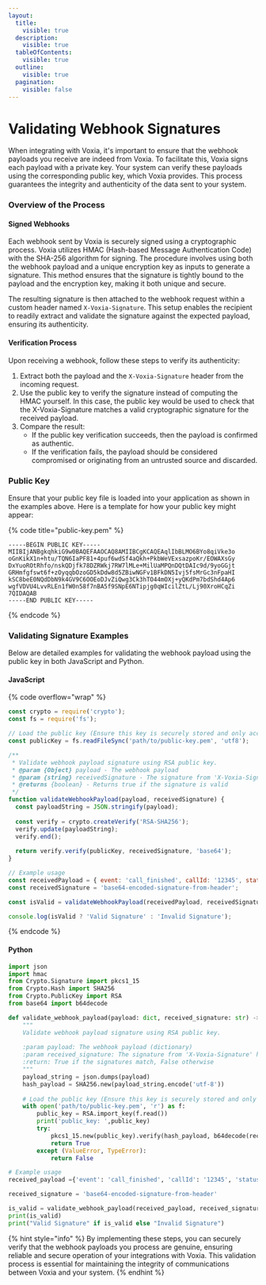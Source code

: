 ```yaml
---
layout:
  title:
    visible: true
  description:
    visible: true
  tableOfContents:
    visible: true
  outline:
    visible: true
  pagination:
    visible: false
---
```


# Validating Webhook Signatures

When integrating with Voxia, it's important to ensure that the webhook payloads you receive are indeed from Voxia. To facilitate this, Voxia signs each payload with a private key. Your system can verify these payloads using the corresponding public key, which Voxia provides. This process guarantees the integrity and authenticity of the data sent to your system.

### **Overview of the Process**

#### **Signed Webhooks**

Each webhook sent by Voxia is securely signed using a cryptographic process. Voxia utilizes HMAC (Hash-based Message Authentication Code) with the SHA-256 algorithm for signing. The procedure involves using both the webhook payload and a unique encryption key as inputs to generate a signature. This method ensures that the signature is tightly bound to the payload and the encryption key, making it both unique and secure.

The resulting signature is then attached to the webhook request within a custom header named `X-Voxia-Signature`. This setup enables the recipient to readily extract and validate the signature against the expected payload, ensuring its authenticity.

#### **Verification Process**

Upon receiving a webhook, follow these steps to verify its authenticity:

1. Extract both the payload and the `X-Voxia-Signature` header from the incoming request.
2. Use the public key to verify the signature instead of computing the HMAC yourself. In this case, the public key would be used to check that the X-Voxia-Signature matches a valid cryptographic signature for the received payload.
3. Compare the result:
   * If the public key verification succeeds, then the payload is confirmed as authentic.
   * If the verification fails, the payload should be considered compromised or originating from an untrusted source and discarded.

### Public Key

Ensure that your public key file is loaded into your application as shown in the examples above. Here is a template for how your public key might appear:

{% code title="public-key.pem" %}
```
-----BEGIN PUBLIC KEY-----
MIIBIjANBgkqhkiG9w0BAQEFAAOCAQ8AMIIBCgKCAQEAqlIbBLMO6BYo8qiVke3o
oGnKikX1n+htu/TQN6IaPF81+4puf6wdSf4aQkh+PkbWeVExsazpoKr/EOWAXsGy
DxYuoROtRhfo/nskQDjfk78DZRWkj7RW7lMLe+MilUaMPQnDQtDAIc9d/9yoGGjt
GRHmfgfswt6f+zOyqqbOzoGD5kDdw8d5ZBiwNGFv1BFkDN5Ivj5fsMrGc3nFpaHI
kSC8beE0NQdDbN9k4GV9C6OOEoDJvZiQwg3Ck3hTO44mOXj+yQKdPm7bdShd4Ap6
wgfVDVU4LvvRLEn1fW0n58f7nBA5f9SNpE6NTipjg0qWIcilZtL/Lj90XroHCqZi
7QIDAQAB
-----END PUBLIC KEY-----
```
{% endcode %}

### Validating Signature Examples

Below are detailed examples for validating the webhook payload using the public key in both JavaScript and Python.

#### **JavaScript**

{% code overflow="wrap" %}
```javascript
const crypto = require('crypto');
const fs = require('fs');

// Load the public key (Ensure this key is securely stored and only accessible to your application)
const publicKey = fs.readFileSync('path/to/public-key.pem', 'utf8');

/**
 * Validate webhook payload signature using RSA public key.
 * @param {Object} payload - The webhook payload
 * @param {string} receivedSignature - The signature from 'X-Voxia-Signature' header, encoded in base64
 * @returns {boolean} - Returns true if the signature is valid
 */
function validateWebhookPayload(payload, receivedSignature) {
  const payloadString = JSON.stringify(payload);
  
  const verify = crypto.createVerify('RSA-SHA256');
  verify.update(payloadString);
  verify.end();
  
  return verify.verify(publicKey, receivedSignature, 'base64');
}

// Example usage
const receivedPayload = { event: 'call_finished', callId: '12345', status: 'completed' };
const receivedSignature = 'base64-encoded-signature-from-header';

const isValid = validateWebhookPayload(receivedPayload, receivedSignature);

console.log(isValid ? 'Valid Signature' : 'Invalid Signature');
```
{% endcode %}

#### Python

```python
import json
import hmac
from Crypto.Signature import pkcs1_15
from Crypto.Hash import SHA256
from Crypto.PublicKey import RSA
from base64 import b64decode

def validate_webhook_payload(payload: dict, received_signature: str) -> bool:
    """
    Validate webhook payload signature using RSA public key.
    
    :param payload: The webhook payload (dictionary)
    :param received_signature: The signature from 'X-Voxia-Signature' header, encoded in base64
    :return: True if the signatures match, False otherwise
    """
    payload_string = json.dumps(payload)
    hash_payload = SHA256.new(payload_string.encode('utf-8'))
    
    # Load the public key (Ensure this key is securely stored and only accessible to your application)
    with open('path/to/public-key.pem', 'r') as f:
        public_key = RSA.import_key(f.read())
        print('public_key: ',public_key)
        try:
            pkcs1_15.new(public_key).verify(hash_payload, b64decode(received_signature))
            return True
        except (ValueError, TypeError):
            return False

# Example usage
received_payload ={'event': 'call_finished', 'callId': '12345', 'status': 'completed'}

received_signature = 'base64-encoded-signature-from-header'

is_valid = validate_webhook_payload(received_payload, received_signature)
print(is_valid)
print("Valid Signature" if is_valid else "Invalid Signature")

```



{% hint style="info" %}
By implementing these steps, you can securely verify that the webhook payloads you process are genuine, ensuring reliable and secure operation of your integrations with Voxia. This validation process is essential for maintaining the integrity of communications between Voxia and your system.
{% endhint %}

